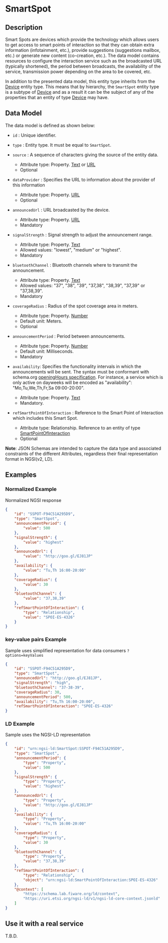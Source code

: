 # SmartSpot

## Description

Smart Spots are devices which provide the technology which allows users to get
access to smart points of interaction so that they can obtain extra information
(infotainment, etc.), provide suggestions (suggestions mailbox, etc.) or
generate new content (co-creation, etc.). The data model contains resources to
configure the interaction service such as the broadcasted URL (typically
shortened), the period between broadcasts, the availability of the service,
transmission power depending on the area to be covered, etc.

In addition to the presented data model, this entity type inherits from the
[Device](../../../Device/Device/doc/spec.md) entity type. This means that by
hierarchy, the `SmartSpot` entity type is a subtype of
[Device](../../../Device/Device/doc/spec.md) and as a result it can be the
subject of any of the properties that an entity of type
[Device](../../../Device/Device/doc/spec.md) may have.

## Data Model

The data model is defined as shown below:

-   `id` : Unique identifier.

-   `type` : Entity type. It must be equal to `SmartSpot`.

-   `source` : A sequence of characters giving the source of the entity data.

    -   Attribute type: Property. [Text](https://schema.org/Text) or
        [URL](https://schema.org/URL)
    -   Optional

-   `dataProvider` : Specifies the URL to information about the provider of this
    information

    -   Attribute type: Property. [URL](https://schema.org/URL)
    -   Optional

-   `announcedUrl` : URL broadcasted by the device.

    -   Attribute type: Property. [URL](https://schema.org/URL)
    -   Mandatory

-   `signalStrength` : Signal strength to adjust the announcement range.

    -   Attribute type: Property. [Text](https://schema.org/Text)
    -   Allowed values: "lowest", "medium" or "highest".
    -   Mandatory

-   `bluetoothChannel` : Bluetooth channels where to transmit the announcement.

    -   Attribute type: Property. [Text](https://schema.org/Text)
    -   Allowed values: "37", "38", "39", "37,38", "38,39", "37,39" or
        "37,38,39".
    -   Mandatory

-   `coverageRadius` : Radius of the spot coverage area in meters.

    -   Attribute type: Property. [Number](https://schema.org/Number)
    -   Default unit: Meters.
    -   Optional

-   `announcementPeriod` : Period between announcements.

    -   Attribute type: Property. [Number](https://schema.org/Number)
    -   Default unit: Milliseconds.
    -   Mandatory

-   `availability`: Specifies the functionality intervals in which the
    announcements will be sent. The syntax must be conformant with schema.org
    [openingHours specification](https://schema.org/openingHours). For instance,
    a service which is only active on dayweeks will be encoded as
    "availability": "Mo,Tu,We,Th,Fr,Sa 09:00-20:00".

    -   Attribute type: Property. [Text](https://schema.org/Text)
    -   Mandatory.

-   `refSmartPointOfInteraction` : Reference to the Smart Point of Interaction
    which includes this Smart Spot.
    -   Attribute type: Relationship. Reference to an entity of type
        [SmartPointOfInteraction](../../SmartPointOfInteraction/doc/spec.md)
    -   Optional

**Note**: JSON Schemas are intended to capture the data type and associated
constraints of the different Attributes, regardless their final representation
format in NGSI(v2, LD).

## Examples

### Normalized Example

Normalized NGSI response

```json
{
    "id": "SSPOT-F94C51A295D9",
    "type": "SmartSpot",
    "announcementPeriod": {
        "value": 500
    },
    "signalStrength": {
        "value": "highest"
    },
    "announcedUrl": {
        "value": "http://goo.gl/EJ81JP"
    },
    "availability": {
        "value": "Tu,Th 16:00-20:00"
    },
    "coverageRadius": {
        "value": 30
    },
    "bluetoothChannel": {
        "value": "37,38,39"
    },
    "refSmartPointOfInteraction": {
        "type": "Relationship",
        "value": "SPOI-ES-4326"
    }
}
```

### key-value pairs Example

Sample uses simplified representation for data consumers `?options=keyValues`

```json
{
    "id": "SSPOT-F94C51A295D9",
    "type": "SmartSpot",
    "announcedUrl": "http://goo.gl/EJ81JP",
    "signalStrength": "high",
    "bluetoothChannel": "37-38-39",
    "coverageRadius": 30,
    "announcementPeriod": 500,
    "availability": "Tu,Th 16:00-20:00",
    "refSmartPointOfInteraction": "SPOI-ES-4326"
}
```

### LD Example

Sample uses the NGSI-LD representation

```json
{
    "id": "urn:ngsi-ld:SmartSpot:SSPOT-F94C51A295D9",
    "type": "SmartSpot",
    "announcementPeriod": {
        "type": "Property",
        "value": 500
    },
    "signalStrength": {
        "type": "Property",
        "value": "highest"
    },
    "announcedUrl": {
        "type": "Property",
        "value": "http://goo.gl/EJ81JP"
    },
    "availability": {
        "type": "Property",
        "value": "Tu,Th 16:00-20:00"
    },
    "coverageRadius": {
        "type": "Property",
        "value": 30
    },
    "bluetoothChannel": {
        "type": "Property",
        "value": "37,38,39"
    },
    "refSmartPointOfInteraction": {
        "type": "Relationship",
        "object": "urn:ngsi-ld:SmartPointOfInteraction:SPOI-ES-4326"
    },
    "@context": [
        "https://schema.lab.fiware.org/ld/context",
        "https://uri.etsi.org/ngsi-ld/v1/ngsi-ld-core-context.jsonld"
    ]
}
```

## Use it with a real service

T.B.D.
